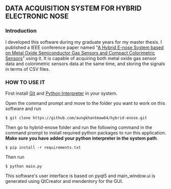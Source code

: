 ## DATA ACQUISITION SYSTEM FOR HYBRID ELECTRONIC NOSE

### Introduction
I developed this software during my graduate years for my master thesis. 
I published a IEEE conference paper named "[A Hybrid E-nose System based on Metal Oxide Semiconductor Gas Sensors and Compact Colorimetric Sensors](https://ieeexplore.ieee.org/abstract/document/9495905)" using it. 
It is capable of acquiring both metal oxide gas sensor data and colorimetric sensors data at the same time, and storing the signals in terms of CSV files.

### HOW TO USE IT
First install [Git](https://git-scm.com/) and [Python Interpreter](https://www.python.org/) in your system.

Open the command prompt and move to the folder you want to work on this software and run
```
$ git clone https://github.com/aungkhantmaw64/hybrid-enose.git
```
Then go to hybrid-enose folder and run the following command in the command prompt to install required python packages to run this application. 
**Make sure you have added your python interpreter in the system path**.
```
$ pip install -r requirements.txt
```
Then run 
```
$ python main.py
```

This software's user interface is based on pyqt5 and main_window.ui is generated using QtCreator and mendentory for the GUI.
